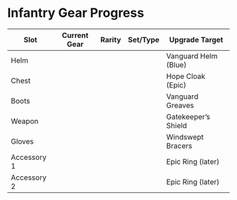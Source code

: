 # Infantry Gear Progress

| Slot   | Current Gear       | Rarity | Set/Type         | Upgrade Target       |
|--------|--------------------|--------|------------------|----------------------|
| Helm   |                    |        |                  | Vanguard Helm (Blue) |
| Chest  |                    |        |                  | Hope Cloak (Epic)    |
| Boots  |                    |        |                  | Vanguard Greaves     |
| Weapon |                    |        |                  | Gatekeeper’s Shield  |
| Gloves |                    |        |                  | Windswept Bracers    |
| Accessory 1 |              |        |                  | Epic Ring (later)    |
| Accessory 2 |              |        |                  | Epic Ring (later)    |

